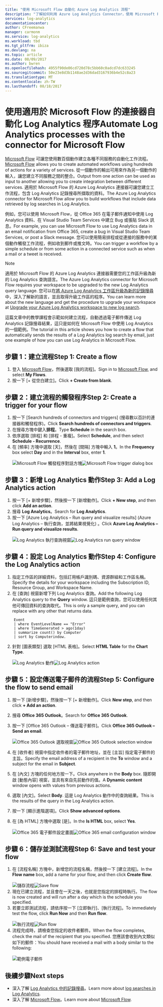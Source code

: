```yaml
---
title: "使用 Microsoft Flow 自動化 Azure Log Analytics 流程"
description: "了解如何利用 Azure Log Analytics Connector，使用 Microsoft Flow 來快速自動化可重複的程序。"
services: log-analytics
documentationcenter: 
author: CFreemanwa
manager: carmonm
ms.service: log-analytics
ms.workload: tbd
ms.tgt_pltfrm: ibiza
ms.devlang: na
ms.topic: article
ms.date: 08/09/2017
ms.author: bwren
ms.openlocfilehash: 4955f90de06cd720d78c5bb60c0adcd7dc633245
ms.sourcegitcommit: 50e23e8d3b1148ae2d36dad3167936b4e52c8a23
ms.translationtype: MT
ms.contentlocale: zh-TW
ms.lasthandoff: 08/18/2017
---
```

# <a name="automate-log-analytics-processes-with-the-connector-for-microsoft-flow"></a><span data-ttu-id="63010-103">使用適用於 Microsoft Flow 的連接器自動化 Log Analytics 程序</span><span class="sxs-lookup"><span data-stu-id="63010-103">Automate Log Analytics processes with the connector for Microsoft Flow</span></span>
<span data-ttu-id="63010-104">[Microsoft Flow](https://ms.flow.microsoft.com) 可讓您使用數百個動作建立各種不同服務的自動化工作流程。</span><span class="sxs-lookup"><span data-stu-id="63010-104">[Microsoft Flow](https://ms.flow.microsoft.com) allows you to create automated workflows using hundreds of actions for a variety of services.</span></span> <span data-ttu-id="63010-105">從一個動作的輸出可用來作為另一個動作的輸入，讓您建立不同服務之間的整合。</span><span class="sxs-lookup"><span data-stu-id="63010-105">Output from one action can be used as input to another allowing you to create integration between different services.</span></span>  <span data-ttu-id="63010-106">適用於 Microsoft Flow 的 Azure Log Analytics 連接器可讓您建立工作流程，包含 Log Analytics 記錄搜尋所擷取的資料。</span><span class="sxs-lookup"><span data-stu-id="63010-106">The Azure Log Analytics connector for Microsoft Flow allow you to build workflows that include data retrieved by log searches in Log Analytics.</span></span>

<span data-ttu-id="63010-107">例如，您可以使用 Microsoft Flow，從 Office 365 在電子郵件通知中使用 Log Analytics 資料、在 Visual Studio Team Services 中建立 Bug 或張貼 Slack 訊息。</span><span class="sxs-lookup"><span data-stu-id="63010-107">For example, you can use Microsoft Flow to use Log Analytics data in an email notification from Office 365, create a bug in Visual Studio Team Services, or post a Slack message.</span></span>  <span data-ttu-id="63010-108">您可以使用簡易排程或從連接的服務中的某個動作觸發工作流程，例如收到郵件或推文時。</span><span class="sxs-lookup"><span data-stu-id="63010-108">You can trigger a workflow by a simple schedule or from some action in a connected service such as when a mail or a tweet is received.</span></span>  


> [!NOTE]
> <span data-ttu-id="63010-109">適用於 Microsoft Flow 的 Azure Log Analytics 連接器需要您的工作區升級為新的 Log Analytics 查詢語言。</span><span class="sxs-lookup"><span data-stu-id="63010-109">The Azure Log Analytics connector for Microsoft Flow requires your workspace to be upgraded to the new Log Analytics query language.</span></span> <span data-ttu-id="63010-110">您可以在[將 Azure Log Analytics 工作區升級為新的記錄搜尋](log-analytics-log-search-upgrade.md)中，深入了解新的語言，並且取得升級工作區的程序。</span><span class="sxs-lookup"><span data-stu-id="63010-110">You can learn more about the new language and get the procedure to upgrade your workspace at [Upgrade your Azure Log Analytics workspace to new log search](log-analytics-log-search-upgrade.md).</span></span>  

<span data-ttu-id="63010-111">這篇文章中的教學課程會示範如何建立流程，自動透過電子郵件傳送 Log Analytics 記錄搜尋結果，這只是如何在 Microsoft Flow 中使用 Log Analytics 的一個範例。</span><span class="sxs-lookup"><span data-stu-id="63010-111">The tutorial in this article shows you how to create a flow that automatically sends the results of a Log Analytics log search by email, just one example of how you can use Log Analytics in Microsoft Flow.</span></span> 


## <a name="step-1-create-a-flow"></a><span data-ttu-id="63010-112">步驟 1：建立流程</span><span class="sxs-lookup"><span data-stu-id="63010-112">Step 1: Create a flow</span></span>
1. <span data-ttu-id="63010-113">登入 [Microsoft Flow](http://flow.microsoft.com)，然後選取 [我的流程]。</span><span class="sxs-lookup"><span data-stu-id="63010-113">Sign in to [Microsoft Flow](http://flow.microsoft.com), and select **My Flows**.</span></span>
2. <span data-ttu-id="63010-114">按一下 [+ 從空白建立]。</span><span class="sxs-lookup"><span data-stu-id="63010-114">Click **+ Create from blank**.</span></span>

## <a name="step-2-create-a-trigger-for-your-flow"></a><span data-ttu-id="63010-115">步驟 2：建立流程的觸發程序</span><span class="sxs-lookup"><span data-stu-id="63010-115">Step 2: Create a trigger for your flow</span></span>
1. <span data-ttu-id="63010-116">按一下 [Search hundreds of connectors and triggers] (搜尋數以百計的連接器和觸發程序)。</span><span class="sxs-lookup"><span data-stu-id="63010-116">Click **Search hundreds of connectors and triggers**.</span></span>
2. <span data-ttu-id="63010-117">在搜尋方塊中鍵入**排程**。</span><span class="sxs-lookup"><span data-stu-id="63010-117">Type **Schedule** in the search box.</span></span>
3. <span data-ttu-id="63010-118">依序選取 [排程] 和 [排程 - 重複]。</span><span class="sxs-lookup"><span data-stu-id="63010-118">Select **Schedule**, and then select **Schedule - Recurrence**.</span></span>
4. <span data-ttu-id="63010-119">在 [頻率] 方塊中選取 [天]，然後在 [間隔] 方塊中輸入 **1**。</span><span class="sxs-lookup"><span data-stu-id="63010-119">In the **Frequency** box select **Day** and in the **Interval** box, enter **1**.</span></span><br><br><span data-ttu-id="63010-120">![Microsoft Flow 觸發程序對話方塊](media/log-analytics-flow-tutorial/flow01.png)</span><span class="sxs-lookup"><span data-stu-id="63010-120">![Microsoft Flow trigger dialog box](media/log-analytics-flow-tutorial/flow01.png)</span></span>


## <a name="step-3-add-a-log-analytics-action"></a><span data-ttu-id="63010-121">步驟 3：新增 Log Analytics 動作</span><span class="sxs-lookup"><span data-stu-id="63010-121">Step 3: Add a Log Analytics action</span></span>
1. <span data-ttu-id="63010-122">按一下 [+ 新增步驟]，然後按一下 [新增動作]。</span><span class="sxs-lookup"><span data-stu-id="63010-122">Click **+ New step**, and then click **Add an action**.</span></span>
2. <span data-ttu-id="63010-123">搜尋 **Log Analytics**。</span><span class="sxs-lookup"><span data-stu-id="63010-123">Search for **Log Analytics**.</span></span>
3. <span data-ttu-id="63010-124">按一下 [Azure Log Analytics – Run query and visualize results] \(Azure Log Analytics – 執行查詢，並將結果視覺化) 。</span><span class="sxs-lookup"><span data-stu-id="63010-124">Click **Azure Log Analytics – Run query and visualize results**.</span></span><br><br><span data-ttu-id="63010-125">![Log Analytics 執行查詢視窗](media/log-analytics-flow-tutorial/flow02.png)</span><span class="sxs-lookup"><span data-stu-id="63010-125">![Log Analytics run query window](media/log-analytics-flow-tutorial/flow02.png)</span></span>

## <a name="step-4-configure-the-log-analytics-action"></a><span data-ttu-id="63010-126">步驟 4：設定 Log Analytics 動作</span><span class="sxs-lookup"><span data-stu-id="63010-126">Step 4: Configure the Log Analytics action</span></span>

1. <span data-ttu-id="63010-127">指定工作區的詳細資料，包括訂用帳戶識別碼、資源群組和工作區名稱。</span><span class="sxs-lookup"><span data-stu-id="63010-127">Specify the details for your workspace including the Subscription ID, Resource Group, and Workspace Name.</span></span>
2. <span data-ttu-id="63010-128">在 [查詢] 視窗新增下列 Log Analytics 查詢。</span><span class="sxs-lookup"><span data-stu-id="63010-128">Add the following Log Analytics query to the **Query** window.</span></span>  <span data-ttu-id="63010-129">這只是範例查詢，您可以使用任何其他可傳回資料的查詢取代。</span><span class="sxs-lookup"><span data-stu-id="63010-129">This is only a sample query, and you can replace with any other that returns data.</span></span>
```
    Event
    | where EventLevelName == "Error" 
    | where TimeGenerated > ago(1day)
    | summarize count() by Computer
    | sort by Computerindow. 
```

2. <span data-ttu-id="63010-130">針對 [圖表類型] 選取 [HTML 表格]。</span><span class="sxs-lookup"><span data-stu-id="63010-130">Select **HTML Table** for the **Chart Type**.</span></span><br><br><span data-ttu-id="63010-131">![Log Analytics 動作](media/log-analytics-flow-tutorial/flow03.png)</span><span class="sxs-lookup"><span data-stu-id="63010-131">![Log Analytics action](media/log-analytics-flow-tutorial/flow03.png)</span></span>

## <a name="step-5-configure-the-flow-to-send-email"></a><span data-ttu-id="63010-132">步驟 5：設定傳送電子郵件的流程</span><span class="sxs-lookup"><span data-stu-id="63010-132">Step 5: Configure the flow to send email</span></span>

1. <span data-ttu-id="63010-133">按一下 [新增步驟]，然後按一下 [+ 新增動作]。</span><span class="sxs-lookup"><span data-stu-id="63010-133">Click **New step**, and then click **+ Add an action**.</span></span>
2. <span data-ttu-id="63010-134">搜尋 **Office 365 Outlook**。</span><span class="sxs-lookup"><span data-stu-id="63010-134">Search for **Office 365 Outlook**.</span></span>
3. <span data-ttu-id="63010-135">按一下 [Office 365 Outlook – 傳送電子郵件]。</span><span class="sxs-lookup"><span data-stu-id="63010-135">Click **Office 365 Outlook – Send an email**.</span></span><br><br><span data-ttu-id="63010-136">![Office 365 Outlook 選取視窗](media/log-analytics-flow-tutorial/flow04.png)</span><span class="sxs-lookup"><span data-stu-id="63010-136">![Office 365 Outlook selection window](media/log-analytics-flow-tutorial/flow04.png)</span></span>

4. <span data-ttu-id="63010-137">在 [收件者] 視窗中指定收件者的電子郵件地址，並在 [主旨] 指定電子郵件的主旨。</span><span class="sxs-lookup"><span data-stu-id="63010-137">Specify the email address of a recipient in the **To** window and a subject for the email in **Subject**.</span></span>
5. <span data-ttu-id="63010-138">在 [內文] 方塊的任何地方按一下。</span><span class="sxs-lookup"><span data-stu-id="63010-138">Click anywhere in the **Body** box.</span></span>  <span data-ttu-id="63010-139">隨即開啟 [動態內容] 視窗，並具有來自先前動作的值。</span><span class="sxs-lookup"><span data-stu-id="63010-139">A **Dynamic content** window opens with values from previous actions.</span></span>  
6. <span data-ttu-id="63010-140">選取 [內文]。</span><span class="sxs-lookup"><span data-stu-id="63010-140">Select **Body**.</span></span>  <span data-ttu-id="63010-141">這是 Log Analytics 動作中的查詢結果。</span><span class="sxs-lookup"><span data-stu-id="63010-141">This is the results of the query in the Log Analytics action.</span></span>
6. <span data-ttu-id="63010-142">按一下 [顯示進階選項]。</span><span class="sxs-lookup"><span data-stu-id="63010-142">Click **Show advanced options**.</span></span>
7. <span data-ttu-id="63010-143">在 [為 HTML] 方塊中選取 [是]。</span><span class="sxs-lookup"><span data-stu-id="63010-143">In the **Is HTML** box, select **Yes**.</span></span><br><br><span data-ttu-id="63010-144">![Office 365 電子郵件設定畫面](media/log-analytics-flow-tutorial/flow05.png)</span><span class="sxs-lookup"><span data-stu-id="63010-144">![Office 365 email configuration window](media/log-analytics-flow-tutorial/flow05.png)</span></span>

## <a name="step-6-save-and-test-your-flow"></a><span data-ttu-id="63010-145">步驟 6：儲存並測試流程</span><span class="sxs-lookup"><span data-stu-id="63010-145">Step 6: Save and test your flow</span></span>
1. <span data-ttu-id="63010-146">在 [流程名稱] 方塊中，新增您的流程名稱，然後按一下 [建立流程]。</span><span class="sxs-lookup"><span data-stu-id="63010-146">In the **Flow name** box, add a name for your flow, and then click **Create flow**.</span></span><br><br><span data-ttu-id="63010-147">![儲存流程](media/log-analytics-flow-tutorial/flow06.png)</span><span class="sxs-lookup"><span data-stu-id="63010-147">![Save flow](media/log-analytics-flow-tutorial/flow06.png)</span></span>
2. <span data-ttu-id="63010-148">現在已建立流程，並且會在一天之後，也就是您指定的排程時執行。</span><span class="sxs-lookup"><span data-stu-id="63010-148">The flow is now created and will run after a day which is the schedule you specified.</span></span> 
3. <span data-ttu-id="63010-149">若要立即測試流程，請依序按一下 [立即執行]、[執行流程]。</span><span class="sxs-lookup"><span data-stu-id="63010-149">To immediately test the flow, click **Run Now** and then **Run flow**.</span></span><br><br><span data-ttu-id="63010-150">![執行流程](media/log-analytics-flow-tutorial/flow07.png)</span><span class="sxs-lookup"><span data-stu-id="63010-150">![Run flow](media/log-analytics-flow-tutorial/flow07.png)</span></span>
3. <span data-ttu-id="63010-151">流程完成時，請檢查您指定的收件者郵件。</span><span class="sxs-lookup"><span data-stu-id="63010-151">When the flow completes, check the mail of the recipient that you specified.</span></span>  <span data-ttu-id="63010-152">您應該會收到內文類似如下的郵件：</span><span class="sxs-lookup"><span data-stu-id="63010-152">You should have received a mail with a body similar to the following:</span></span><br><br>![範例電子郵件](media/log-analytics-flow-tutorial/flow08.png)


## <a name="next-steps"></a><span data-ttu-id="63010-154">後續步驟</span><span class="sxs-lookup"><span data-stu-id="63010-154">Next steps</span></span>

- <span data-ttu-id="63010-155">深入了解 [Log Analytics 中的記錄搜尋](log-analytics-log-search-new.md)。</span><span class="sxs-lookup"><span data-stu-id="63010-155">Learn more about [log searches in Log Analytics](log-analytics-log-search-new.md).</span></span>
- <span data-ttu-id="63010-156">深入了解 [Microsoft Flow](https://ms.flow.microsoft.com)。</span><span class="sxs-lookup"><span data-stu-id="63010-156">Learn more about [Microsoft Flow](https://ms.flow.microsoft.com).</span></span>



